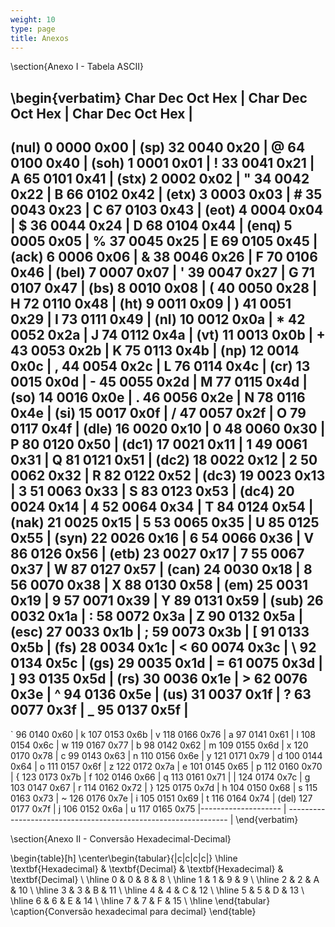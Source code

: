 ```yaml
---
weight: 10
type: page
title: Anexos
---
```


\section{Anexo I - Tabela ASCII}

\begin{verbatim}
Char  Dec  Oct  Hex | Char  Dec  Oct  Hex | Char  Dec  Oct  Hex |
-----------------------------------------------------------------
(nul)   0 0000 0x00 | (sp)   32 0040 0x20 | @      64 0100 0x40 |
(soh)   1 0001 0x01 | !      33 0041 0x21 | A      65 0101 0x41 |
(stx)   2 0002 0x02 | "      34 0042 0x22 | B      66 0102 0x42 |
(etx)   3 0003 0x03 | #      35 0043 0x23 | C      67 0103 0x43 |
(eot)   4 0004 0x04 | $      36 0044 0x24 | D      68 0104 0x44 |
(enq)   5 0005 0x05 | %      37 0045 0x25 | E      69 0105 0x45 |
(ack)   6 0006 0x06 | &      38 0046 0x26 | F      70 0106 0x46 |
(bel)   7 0007 0x07 | '      39 0047 0x27 | G      71 0107 0x47 |
(bs)    8 0010 0x08 | (      40 0050 0x28 | H      72 0110 0x48 |
(ht)    9 0011 0x09 | )      41 0051 0x29 | I      73 0111 0x49 |
(nl)   10 0012 0x0a | *      42 0052 0x2a | J      74 0112 0x4a |
(vt)   11 0013 0x0b | +      43 0053 0x2b | K      75 0113 0x4b |
(np)   12 0014 0x0c | ,      44 0054 0x2c | L      76 0114 0x4c |
(cr)   13 0015 0x0d | -      45 0055 0x2d | M      77 0115 0x4d |
(so)   14 0016 0x0e | .      46 0056 0x2e | N      78 0116 0x4e |
(si)   15 0017 0x0f | /      47 0057 0x2f | O      79 0117 0x4f |
(dle)  16 0020 0x10 | 0      48 0060 0x30 | P      80 0120 0x50 |
(dc1)  17 0021 0x11 | 1      49 0061 0x31 | Q      81 0121 0x51 |
(dc2)  18 0022 0x12 | 2      50 0062 0x32 | R      82 0122 0x52 |
(dc3)  19 0023 0x13 | 3      51 0063 0x33 | S      83 0123 0x53 |
(dc4)  20 0024 0x14 | 4      52 0064 0x34 | T      84 0124 0x54 |
(nak)  21 0025 0x15 | 5      53 0065 0x35 | U      85 0125 0x55 |
(syn)  22 0026 0x16 | 6      54 0066 0x36 | V      86 0126 0x56 |
(etb)  23 0027 0x17 | 7      55 0067 0x37 | W      87 0127 0x57 |
(can)  24 0030 0x18 | 8      56 0070 0x38 | X      88 0130 0x58 |
(em)   25 0031 0x19 | 9      57 0071 0x39 | Y      89 0131 0x59 |
(sub)  26 0032 0x1a | :      58 0072 0x3a | Z      90 0132 0x5a |
(esc)  27 0033 0x1b | ;      59 0073 0x3b | [      91 0133 0x5b |
(fs)   28 0034 0x1c | <      60 0074 0x3c | \      92 0134 0x5c |
(gs)   29 0035 0x1d | =      61 0075 0x3d | ]      93 0135 0x5d |
(rs)   30 0036 0x1e | >      62 0076 0x3e | ^      94 0136 0x5e |
(us)   31 0037 0x1f | ?      63 0077 0x3f | _      95 0137 0x5f |
-----------------------------------------------------------------
`      96 0140 0x60 | k     107 0153 0x6b | v     118 0166 0x76 |
a      97 0141 0x61 | l     108 0154 0x6c | w     119 0167 0x77 |
b      98 0142 0x62 | m     109 0155 0x6d | x     120 0170 0x78 |
c      99 0143 0x63 | n     110 0156 0x6e | y     121 0171 0x79 |
d     100 0144 0x64 | o     111 0157 0x6f | z     122 0172 0x7a |
e     101 0145 0x65 | p     112 0160 0x70 | {     123 0173 0x7b |
f     102 0146 0x66 | q     113 0161 0x71 | |     124 0174 0x7c |
g     103 0147 0x67 | r     114 0162 0x72 | }     125 0175 0x7d |
h     104 0150 0x68 | s     115 0163 0x73 | ~     126 0176 0x7e |
i     105 0151 0x69 | t     116 0164 0x74 | (del) 127 0177 0x7f |
j     106 0152 0x6a | u     117 0165 0x75 |-------------------- |
--------------------------------------------------------------- |
\end{verbatim}

\section{Anexo II - Conversão Hexadecimal-Decimal}

\begin{table}[h]
\center\begin{tabular}{|c|c|c|c|}
\hline
\textbf{Hexadecimal} & \textbf{Decimal} & \textbf{Hexadecimal} & \textbf{Decimal} \\ \hline
0                    & 0                & 8                    & 8                \\ \hline
1                    & 1                & 9                    & 9                \\ \hline
2                    & 2                & A                    & 10               \\ \hline
3                    & 3                & B                    & 11               \\ \hline
4                    & 4                & C                    & 12               \\ \hline
5                    & 5                & D                    & 13               \\ \hline
6                    & 6                & E                    & 14               \\ \hline
7                    & 7                & F                    & 15               \\ \hline
\end{tabular}
\caption{Conversão hexadecimal para decimal}
\end{table}
